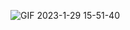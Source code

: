 
![GIF 2023-1-29 15-51-40](https://user-images.githubusercontent.com/55649366/215313012-215cc819-2954-46fb-94fb-741d16d9d685.gif)
